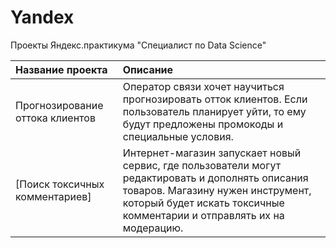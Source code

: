 # Yandex
Проекты Яндекс.практикума "Специалист по Data Science"

| Название проекта | Описание |
| :--------------- | :-------- |
| Прогнозирование оттока клиентов | Оператор связи хочет научиться прогнозировать отток клиентов. Если пользователь планирует уйти, то ему будут предложены промокоды и специальные условия.|
| [Поиск токсичных комментариев] | Интернет-магазин запускает новый сервис, где пользователи могут редактировать и дополнять описания товаров. Магазину нужен инструмент, который будет искать токсичные комментарии и отправлять их на модерацию. |

